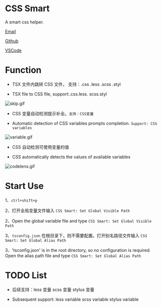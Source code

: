 # CSS Smart

A smart css helper.

[Email](mailto:city@nanzc.com 'send to email')

[Github](https://github.com/AnCIity/css-smart 'open home in github')

[VSCode](https://marketplace.visualstudio.com/items?itemName=City.css-smart 'open home in vscode')

# Function

-   TSX 文件内跳转 CSS 文件， 支持：.css .less .scss .styl

-   TSX file to CSS file, support:.css.less. scss.styl

![skip.gif](https://www.hualigs.cn/image/60641d89b5a02.jpg)

-   CSS 变量自动检测提示补全。`支持：CSS变量`

-   Automatic detection of CSS variables prompts completion. `Support: CSS variables`

![variable.gif](https://www.hualigs.cn/image/60641d89d8b7f.jpg)

-   CSS 自动检测可使用变量的值

-   CSS automatically detects the values of available variables

![codelens.gif](https://www.hualigs.cn/image/60641d89c6f8a.jpg)

# Start Use

1、`ctrl+shift+p`

2、打开全局变量文件输入 `CSS Smart: Set Global Visible Path`

2、Open the global variable file and type `CSS Smart: Set Global Visible Path`

3、`tsconfig.json` 在根目录下，则不需要配置。打开别名路径文件输入 `CSS Smart: Set Global Alias Path`

3、'tsconfig.json' is in the root directory, so no configuration is required. Open the alias path file and type `CSS Smart: Set Global Alias Path`

# TODO List

-   后续支持：less 变量 scss 变量 stylus 变量

-   Subsequent support: less variable scss variable stylus variable
